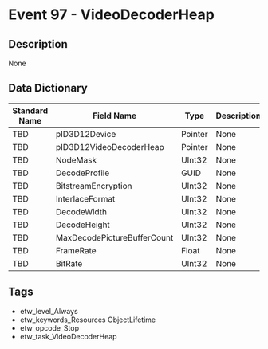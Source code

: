 # Event 97 - VideoDecoderHeap

## Description
None

## Data Dictionary
|Standard Name|Field Name|Type|Description|Sample Value|
|---|---|---|---|---|
|TBD|pID3D12Device|Pointer|None|`None`|
|TBD|pID3D12VideoDecoderHeap|Pointer|None|`None`|
|TBD|NodeMask|UInt32|None|`None`|
|TBD|DecodeProfile|GUID|None|`None`|
|TBD|BitstreamEncryption|UInt32|None|`None`|
|TBD|InterlaceFormat|UInt32|None|`None`|
|TBD|DecodeWidth|UInt32|None|`None`|
|TBD|DecodeHeight|UInt32|None|`None`|
|TBD|MaxDecodePictureBufferCount|UInt32|None|`None`|
|TBD|FrameRate|Float|None|`None`|
|TBD|BitRate|UInt32|None|`None`|

## Tags
* etw_level_Always
* etw_keywords_Resources ObjectLifetime
* etw_opcode_Stop
* etw_task_VideoDecoderHeap